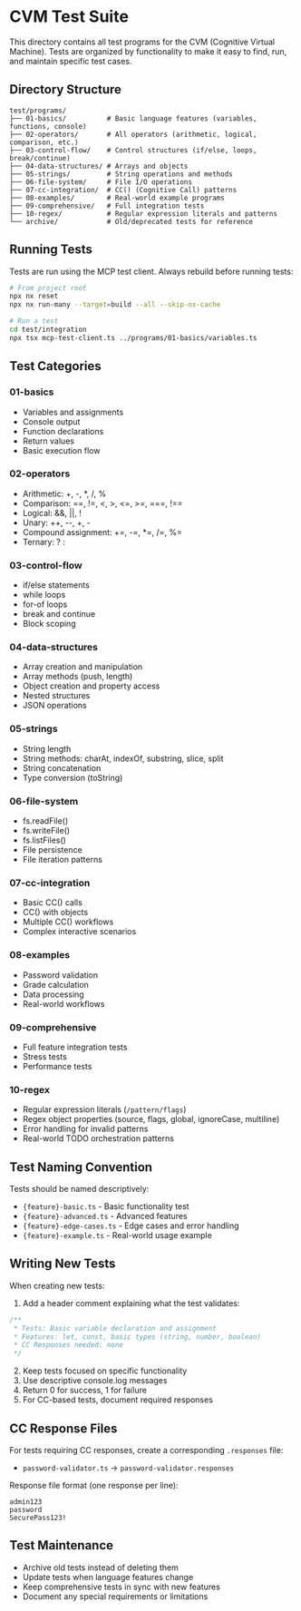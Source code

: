 # CVM Test Suite

This directory contains all test programs for the CVM (Cognitive Virtual Machine). Tests are organized by functionality to make it easy to find, run, and maintain specific test cases.

## Directory Structure

```
test/programs/
├── 01-basics/          # Basic language features (variables, functions, console)
├── 02-operators/       # All operators (arithmetic, logical, comparison, etc.)
├── 03-control-flow/    # Control structures (if/else, loops, break/continue)
├── 04-data-structures/ # Arrays and objects
├── 05-strings/         # String operations and methods
├── 06-file-system/     # File I/O operations
├── 07-cc-integration/  # CC() (Cognitive Call) patterns
├── 08-examples/        # Real-world example programs
├── 09-comprehensive/   # Full integration tests
├── 10-regex/           # Regular expression literals and patterns
└── archive/            # Old/deprecated tests for reference
```

## Running Tests

Tests are run using the MCP test client. Always rebuild before running tests:

```bash
# From project root
npx nx reset
npx nx run-many --target=build --all --skip-nx-cache

# Run a test
cd test/integration
npx tsx mcp-test-client.ts ../programs/01-basics/variables.ts
```

## Test Categories

### 01-basics
- Variables and assignments
- Console output
- Function declarations
- Return values
- Basic execution flow

### 02-operators
- Arithmetic: +, -, *, /, %
- Comparison: ==, !=, <, >, <=, >=, ===, !==
- Logical: &&, ||, !
- Unary: ++, --, +, -
- Compound assignment: +=, -=, *=, /=, %=
- Ternary: ? :

### 03-control-flow
- if/else statements
- while loops
- for-of loops
- break and continue
- Block scoping

### 04-data-structures
- Array creation and manipulation
- Array methods (push, length)
- Object creation and property access
- Nested structures
- JSON operations

### 05-strings
- String length
- String methods: charAt, indexOf, substring, slice, split
- String concatenation
- Type conversion (toString)

### 06-file-system
- fs.readFile()
- fs.writeFile()
- fs.listFiles()
- File persistence
- File iteration patterns

### 07-cc-integration
- Basic CC() calls
- CC() with objects
- Multiple CC() workflows
- Complex interactive scenarios

### 08-examples
- Password validation
- Grade calculation
- Data processing
- Real-world workflows

### 09-comprehensive
- Full feature integration tests
- Stress tests
- Performance tests

### 10-regex
- Regular expression literals (`/pattern/flags`)
- Regex object properties (source, flags, global, ignoreCase, multiline)
- Error handling for invalid patterns
- Real-world TODO orchestration patterns

## Test Naming Convention

Tests should be named descriptively:
- `{feature}-basic.ts` - Basic functionality test
- `{feature}-advanced.ts` - Advanced features
- `{feature}-edge-cases.ts` - Edge cases and error handling
- `{feature}-example.ts` - Real-world usage example

## Writing New Tests

When creating new tests:

1. Add a header comment explaining what the test validates:
```typescript
/**
 * Tests: Basic variable declaration and assignment
 * Features: let, const, basic types (string, number, boolean)
 * CC Responses needed: none
 */
```

2. Keep tests focused on specific functionality
3. Use descriptive console.log messages
4. Return 0 for success, 1 for failure
5. For CC-based tests, document required responses

## CC Response Files

For tests requiring CC responses, create a corresponding `.responses` file:
- `password-validator.ts` → `password-validator.responses`

Response file format (one response per line):
```
admin123
password
SecurePass123!
```

## Test Maintenance

- Archive old tests instead of deleting them
- Update tests when language features change
- Keep comprehensive tests in sync with new features
- Document any special requirements or limitations
